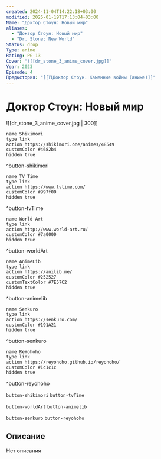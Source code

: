 ```yaml
---
created: 2024-11-04T14:22:18+03:00
modified: 2025-01-19T17:13:04+03:00
Name: "Доктор Стоун: Новый мир"
aliases:
  - "Доктор Стоун: Новый мир"
  - "Dr. Stone: New World"
Status: drop
Type: anime
Rating: PG-13
Cover: "![[dr_stone_3_anime_cover.jpg]]"
Year: 2023
Episode: 4
Предыстория: "[[⛩️Доктор Стоун. Каменные войны (аниме)]]"
---
```


# Доктор Стоун: Новый мир

![[dr_stone_3_anime_cover.jpg | 300]]

```button
name Shikimori
type link
action https://shikimori.one/animes/48549
customColor #4682b4
hidden true
```
^button-shikimori

```button
name TV Time
type link
action https://www.tvtime.com/
customColor #997f00
hidden true
```
^button-tvTime

```button
name World Art
type link
action http://www.world-art.ru/
customColor #7a0000
hidden true
```
^button-worldArt

```button
name AnimeLib
type link
action https://anilib.me/
customColor #252527
customTextColor #7E57C2
hidden true
```
^button-animelib

```button
name Senkuro
type link
action https://senkuro.com/
customColor #191A21
hidden true
```
^button-senkuro

```button
name ReYohoho
type link
action https://reyohoho.github.io/reyohoho/
customColor #1c1c1c
hidden true
```
^button-reyohoho

`button-shikimori` `button-tvTime`

`button-worldArt` `button-animelib`

`button-senkuro` `button-reyohoho`

## Описание

Нет описания

